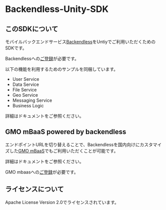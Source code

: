 # Backendless-Unity-SDK

## このSDKについて

モバイルバックエンドサービス[Backendless](http://backendless.jp/)をUntiyでご利用いただくためのSDKです。

Backendlessへの[ご登録](https://develop.backendless.com/#registration)が必要です。

以下の機能を利用するためのサンプルを同梱しています。

- User Service
- Data Service
- File Service
- Geo Service
- Messaging Service
- Business Logic

詳細はドキュメントをご参照ください。

## GMO mBaaS powered by backendless

エンドポイントURLを切り替えることで、Backendlessを国内向けにカスタマイズした[GMO mBaaS](http://cloud.gmo.jp/spec/mbaas/)でもご利用いただくことが可能です。

詳細はドキュメントをご参照ください。

GMO mbaasへの[ご登録](http://cloud.gmo.jp/spec/mbaas/)が必要です。

## ライセンスについて

Apache License Version 2.0でライセンスされています。


